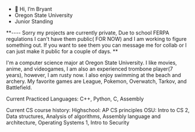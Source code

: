 - 👋 Hi, I’m Bryant
- Oregon State University
- Junior Standing

**---- Sorry my projects are currently private, Due to school FERPA regulations I can't have them public( FOR NOW) and I am working to figure something out. If you want to see them you can message me for collab or I can just make it public for a couple of days. **

I'm a computer science major at Oregon State University. I like movies, anime, and videogames, I am also an experienced trombone player(7 years), however, I am rusty now. I also enjoy swimming at the beach and archery. My favorite games are League, Pokemon, Overwatch, Tarkov, and Battlefield. 

Current Practiced Languages: C++, Python, C, Assembly

Current CS course history:
Highschool: AP CS principles 
OSU: Intro to CS 2, Data structures, Analysis of algorithms, Assembly language and architecture, Operating Systems 1, Intro to Security
